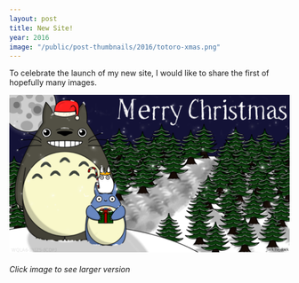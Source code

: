 ```yaml
---
layout: post
title: New Site!
year: 2016
image: "/public/post-thumbnails/2016/totoro-xmas.png"
---
```


To celebrate the launch of my new site, I would like to share the first of hopefully many images.

[Image]: /public/post-images/2016/totoro-xmas.png

[
![Merry Christmas][Image]
][Image]

###### Click image to see larger version

